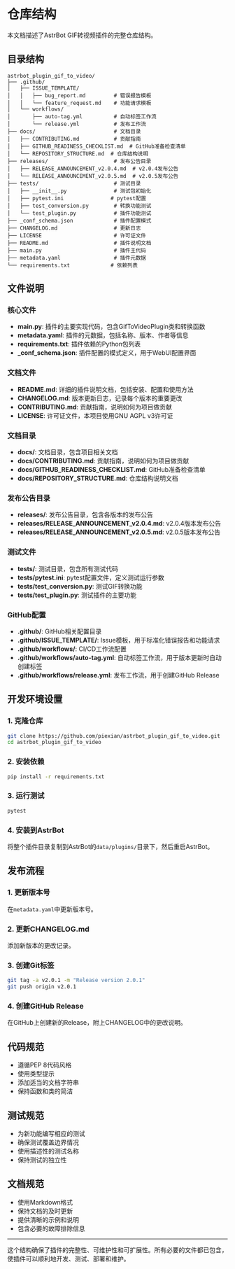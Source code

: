 # 仓库结构

本文档描述了AstrBot GIF转视频插件的完整仓库结构。

## 目录结构

```
astrbot_plugin_gif_to_video/
├── .github/
│   ├── ISSUE_TEMPLATE/
│   │   ├── bug_report.md         # 错误报告模板
│   │   └── feature_request.md    # 功能请求模板
│   └── workflows/
│       ├── auto-tag.yml          # 自动标签工作流
│       └── release.yml           # 发布工作流
├── docs/                         # 文档目录
│   ├── CONTRIBUTING.md           # 贡献指南
│   ├── GITHUB_READINESS_CHECKLIST.md  # GitHub准备检查清单
│   └── REPOSITORY_STRUCTURE.md  # 仓库结构说明
├── releases/                     # 发布公告目录
│   ├── RELEASE_ANNOUNCEMENT_v2.0.4.md  # v2.0.4发布公告
│   └── RELEASE_ANNOUNCEMENT_v2.0.5.md  # v2.0.5发布公告
├── tests/                        # 测试目录
│   ├── __init__.py               # 测试包初始化
│   ├── pytest.ini               # pytest配置
│   ├── test_conversion.py        # 转换功能测试
│   └── test_plugin.py            # 插件功能测试
├── _conf_schema.json             # 插件配置模式
├── CHANGELOG.md                  # 更新日志
├── LICENSE                       # 许可证文件
├── README.md                     # 插件说明文档
├── main.py                       # 插件主代码
├── metadata.yaml                 # 插件元数据
└── requirements.txt             # 依赖列表
```

## 文件说明

### 核心文件

- **main.py**: 插件的主要实现代码，包含GifToVideoPlugin类和转换函数
- **metadata.yaml**: 插件的元数据，包括名称、版本、作者等信息
- **requirements.txt**: 插件依赖的Python包列表
- **_conf_schema.json**: 插件配置的模式定义，用于WebUI配置界面

### 文档文件

- **README.md**: 详细的插件说明文档，包括安装、配置和使用方法
- **CHANGELOG.md**: 版本更新日志，记录每个版本的重要更改
- **CONTRIBUTING.md**: 贡献指南，说明如何为项目做贡献
- **LICENSE**: 许可证文件，本项目使用GNU AGPL v3许可证

### 文档目录

- **docs/**: 文档目录，包含项目相关文档
- **docs/CONTRIBUTING.md**: 贡献指南，说明如何为项目做贡献
- **docs/GITHUB_READINESS_CHECKLIST.md**: GitHub准备检查清单
- **docs/REPOSITORY_STRUCTURE.md**: 仓库结构说明文档

### 发布公告目录

- **releases/**: 发布公告目录，包含各版本的发布公告
- **releases/RELEASE_ANNOUNCEMENT_v2.0.4.md**: v2.0.4版本发布公告
- **releases/RELEASE_ANNOUNCEMENT_v2.0.5.md**: v2.0.5版本发布公告

### 测试文件

- **tests/**: 测试目录，包含所有测试代码
- **tests/pytest.ini**: pytest配置文件，定义测试运行参数
- **tests/test_conversion.py**: 测试GIF转换功能
- **tests/test_plugin.py**: 测试插件的主要功能

### GitHub配置

- **.github/**: GitHub相关配置目录
- **.github/ISSUE_TEMPLATE/**: Issue模板，用于标准化错误报告和功能请求
- **.github/workflows/**: CI/CD工作流配置
- **.github/workflows/auto-tag.yml**: 自动标签工作流，用于版本更新时自动创建标签
- **.github/workflows/release.yml**: 发布工作流，用于创建GitHub Release

## 开发环境设置

### 1. 克隆仓库

```bash
git clone https://github.com/piexian/astrbot_plugin_gif_to_video.git
cd astrbot_plugin_gif_to_video
```

### 2. 安装依赖

```bash
pip install -r requirements.txt
```

### 3. 运行测试

```bash
pytest
```

### 4. 安装到AstrBot

将整个插件目录复制到AstrBot的`data/plugins/`目录下，然后重启AstrBot。

## 发布流程

### 1. 更新版本号

在`metadata.yaml`中更新版本号。

### 2. 更新CHANGELOG.md

添加新版本的更改记录。

### 3. 创建Git标签

```bash
git tag -a v2.0.1 -m "Release version 2.0.1"
git push origin v2.0.1
```

### 4. 创建GitHub Release

在GitHub上创建新的Release，附上CHANGELOG中的更改说明。

## 代码规范

- 遵循PEP 8代码风格
- 使用类型提示
- 添加适当的文档字符串
- 保持函数和类的简洁

## 测试规范

- 为新功能编写相应的测试
- 确保测试覆盖边界情况
- 使用描述性的测试名称
- 保持测试的独立性

## 文档规范

- 使用Markdown格式
- 保持文档的及时更新
- 提供清晰的示例和说明
- 包含必要的故障排除信息

---

这个结构确保了插件的完整性、可维护性和可扩展性。所有必要的文件都已包含，使插件可以顺利地开发、测试、部署和维护。